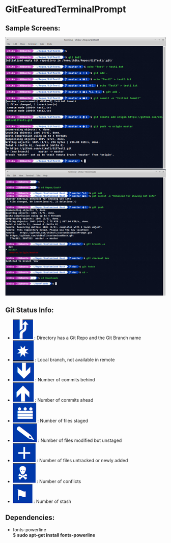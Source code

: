 # GitFeaturedTerminalPrompt

## Sample Screens:  
![Sample Bash Terminal Prompt](SampleBashTerminalPrompt2.png)
![Sample Bash Terminal Prompt2](SampleBashTerminalPrompt1.png)

## Git Status Info:
   * ![](__SymbolsForReadMe/GitBranch.png) : Directory has a Git Repo and the Git Branch name 
   * ![](__SymbolsForReadMe/BranchNotInRemote.png) : Local branch, not available in remote 
   * ![](__SymbolsForReadMe/Pull.png) : Number of commits behind  
   * ![](__SymbolsForReadMe/Push.png) : Number of commits ahead  
   * ![](__SymbolsForReadMe/Staged.png) : Number of files staged  
   * ![](__SymbolsForReadMe/Modified.png) : Number of files modified but unstaged  
   * ![](__SymbolsForReadMe/UntrackedOrAdded.png) : Number of files untracked or newly added
   * ![](__SymbolsForReadMe/Conflicts.png) : Number of conflicts  
   * ![](__SymbolsForReadMe/Stashed.png) : Number of stash  

## Dependencies:  
   * fonts-powerline  
     $ **sudo apt-get install fonts-powerline**
      
      

   
   

